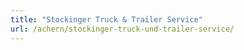 ```yaml
---
title: "Stockinger Truck & Trailer Service"
url: /achern/stockinger-truck-und-trailer-service/
---
```

